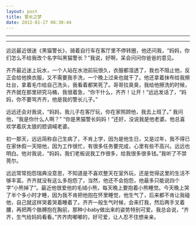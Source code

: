 ```yaml
---
layout: post
title: 警长之梦
date: 2012-01-27 06:30:44
---
```


<meta http-equiv='Content-Type' content='text/html; charset=utf-8' />

---

---

远远最近很迷《黑猫警长》，骑着自行车在客厅里不停转圈，他还问我，“妈妈，你们怎么不给我改个名字叫黑猫警长？”我说，好啊，呆会问问你爸爸的意见。


齐齐最近迷上玩水，一个人站在水池前玩很久，衣服都湿透了，我也不阻止他，反正会给他换衣服，又不需要我手洗，一个晚上过来也就干了。他还拿着抹布给我擦灶台，拿着毛巾给自己洗头，我看着都笑死了。哥哥拉臭臭，我给他擦洗的时候，齐齐就在那里研究马桶，我很着急，“你干什么，齐齐！让开！”远远发话了，“妈妈，你不要骂齐齐，他是我的警长儿子。”

远远还会对我说，“妈妈，我儿子在客厅玩，你在家照顾他，我去上班了。”
我问他，“我是你什么人啊？”
“你是黑猫警长妈妈！”还好，没说我是他老婆。他总喜欢学着灰太狼的腔调喊老婆。


初一那天，远远简称自己生病了，不肯上学，因为是他生日，又是过年，我不得已在家休假一天陪他，因为工作很忙，有很多任务要完成，心里有些不高兴。远远也明白。他对我说，“妈妈，我们老板说我工作很多，给我很多很多钱。”我听了不禁莞尔。


远远常常抱怨瑞典没意思，不知道是不喜欢整天在室外玩，还是觉得这里的生活不够丰富。齐齐就没有这么多抱怨了，当然，他还不会抱怨，他最多只能说四个字“小熊掉了”。最近他很爱他的毛绒小熊，每天晚上要抱着小熊睡觉。今天晚上哭了半个多小时才睡，因为我不肯把他抱在怀里睡觉，他生气了，后来都不肯让我碰他，自己就这样哭着哭着睡着了。齐齐一般生气时候，会来打我，然后两手叉着腰，再把两个胳膊抱在胸前，那种小baby做出来的姿势特别可爱。我总会说，“齐齐，生气给妈妈看看。”齐齐肉嘟嘟的，好可爱，让人忍不住想亲亲。


